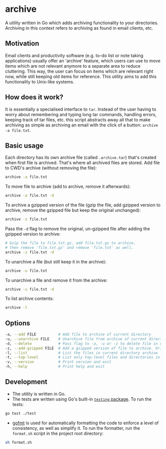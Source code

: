 # archive

A utility written in Go which adds archiving functionality to your directories. Archiving in this context refers to archiving as found in email clients, etc.

## Motivation

Email clients and productivity software (e.g. to-do list or note taking applications) usually offer an 'archive' feature, which users can use to move items which are not relevant anymore to a separate area to reduce cluttering. This way, the user can focus on items which are relevant right now, while still keeping old items for reference. This utility aims to add this functionality to Unix-like systems.

## How does it work?

It is essentially a specialised interface to `tar`. Instead of the user having to worry about remembering and typing long tar commands, handling errors, keeping track of tar files, etc. this script abstracts away all that to make archiving as simple as archiving an email with the click of a button: `archive -a file.txt`.

## Basic usage

Each directory has its own archive file (called `.archive.tar`) that's created when first file is archived. That's where all archived files are stored. Add file to CWD's archive (without removing the file):

```sh
archive -a file.txt
```

To move file to archive (add to archive, remove it afterwards):

```sh
archive -a file.txt -d
```

To archive a gzipped version of the file (gzip the file, add gzipped version to archive, remove the gzipped file but keep the original unchanged):

```sh
archive -z file.txt
```

Pass the `-d` flag to remove the original, un-gzipped file after adding the gzipped version to archive:

```sh
# Gzip the file to file.txt.gz, add file.txt.gz to archive,
# then remove 'file.txt.gz' and remove 'file.txt' as well.
archive -z file.txt -d
```

To unarchive a file (but still keep it in the archive):

```sh
archive -u file.txt
```

To unarchive a file and remove it from the archive:

```sh
archive -u file.txt -d
```

To list archive contents:

```sh
archive -l
```

## Options

```sh
-a, --add FILE          # Add file to archive of current directory
-u, --unarchive FILE    # Unarchive file from archive of current directory
-d, --delete            # Pass flag to -a, -u or -z to delete file in dir/archive after operation
-z, --add-gzipped FILE  # Add a gzipped version of file to archive. Original file is not affected unless -d is passed
-l, --list              # List the files in current directory archive
-t, --top-level         # List only top-level files and directories in current directory archive
-v, --version           # Print version and exit
-h, --help              # Print help and exit
```

## Development

- The utility is written in Go.
- The tests are written using Go's built-in [`testing` package](https://pkg.go.dev/testing). To run the tests:

```sh
go test ./test
```

- [gofmt](https://pkg.go.dev/cmd/gofmt) is used for automatically formatting the code to enforce a level of consistency, as well as simplify it. To run the formatter, run the `format.sh` script in the project root directory:

```sh
sh format.sh
```
